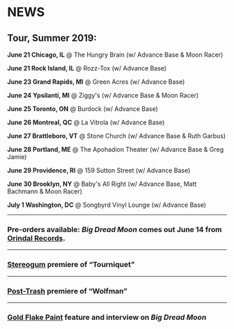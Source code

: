 # NEWS

## Tour, Summer 2019:

**June 21 Chicago, IL** @ The Hungry Brain (w/ Advance Base & Moon Racer)

**June 21 Rock Island, IL** @ Rozz-Tox (w/ Advance Base)

**June 23 Grand Rapids, MI** @ Green Acres (w/ Advance Base)

**June 24 Ypsilanti, MI** @ Ziggy's (w/ Advance Base & Moon Racer)

**June 25 Toronto, ON** @ Burdock (w/ Advance Base)

**June 26 Montreal, QC** @ La Vitrola (w/ Advance Base)

**June 27 Brattleboro, VT** @ Stone Church (w/ Advance Base & Ruth Garbus)

**June 28 Portland, ME** @ The Apohadion Theater (w/ Advance Base & Greg Jamie)

**June 29 Providence, RI** @ 159 Sutton Street (w/ Advance Base)

**June 30 Brooklyn, NY** @ Baby's All Right (w/ Advance Base, Matt Bachmann & Moon Racer)

**July 1 Washington, DC** @ Songbyrd Vinyl Lounge (w/ Advance Base)

----

### Pre-orders available: _Big Dread Moon_ comes out June 14 from [Orindal Records](http://orindal.limitedrun.com/products/640447-claire-cronin-big-dread-moon).

----

### [Stereogum](https://www.stereogum.com/2040643/claire-cronin-tourniquet/premiere/) premiere of “Tourniquet”

-----

### [Post-Trash](http://post-trash.com/news/2019/5/20/claire-cronin-wolfman-post-trash-premiere) premiere of “Wolfman”

----

### [Gold Flake Paint](https://www.goldflakepaint.co.uk/a-music-journal-issue-three/) feature and interview on _Big Dread Moon_
